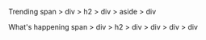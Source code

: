 Trending
span > div > h2 > div > aside > div

What's happening
span > div > h2 > div > div > div > div
